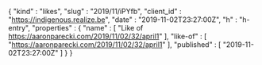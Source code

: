 {
  "kind" : "likes",
  "slug" : "2019/11/iPYfb",
  "client_id" : "https://indigenous.realize.be",
  "date" : "2019-11-02T23:27:00Z",
  "h" : "h-entry",
  "properties" : {
    "name" : [ "Like of https://aaronparecki.com/2019/11/02/32/april1" ],
    "like-of" : [ "https://aaronparecki.com/2019/11/02/32/april1" ],
    "published" : [ "2019-11-02T23:27:00Z" ]
  }
}
